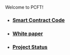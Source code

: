 Welcome to PCFT!
* ### [Smart Contract Code](https://www.bscscan.com/address/0x8683ab306bb70276b6218e5738c647a33661074e#code)
* ### [White paper](https://github.com/Pi-Community-Token/contract-source-code/wiki/White--Paper)
* ### [Project Status](https://github.com/orgs/Pi-Community-Token/projects/3)
